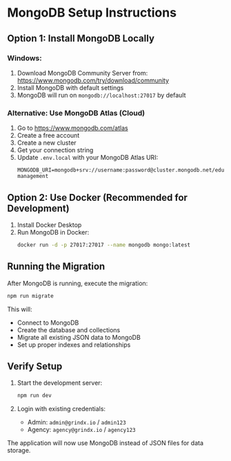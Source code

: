 # MongoDB Setup Instructions

## Option 1: Install MongoDB Locally

### Windows:
1. Download MongoDB Community Server from: https://www.mongodb.com/try/download/community
2. Install MongoDB with default settings
3. MongoDB will run on `mongodb://localhost:27017` by default

### Alternative: Use MongoDB Atlas (Cloud)
1. Go to https://www.mongodb.com/atlas
2. Create a free account
3. Create a new cluster
4. Get your connection string
5. Update `.env.local` with your MongoDB Atlas URI:
   ```
   MONGODB_URI=mongodb+srv://username:password@cluster.mongodb.net/edu-management
   ```

## Option 2: Use Docker (Recommended for Development)

1. Install Docker Desktop
2. Run MongoDB in Docker:
   ```bash
   docker run -d -p 27017:27017 --name mongodb mongo:latest
   ```

## Running the Migration

After MongoDB is running, execute the migration:

```bash
npm run migrate
```

This will:
- Connect to MongoDB
- Create the database and collections
- Migrate all existing JSON data to MongoDB
- Set up proper indexes and relationships

## Verify Setup

1. Start the development server:
   ```bash
   npm run dev
   ```

2. Login with existing credentials:
   - Admin: `admin@grindx.io` / `admin123`
   - Agency: `agency@grindx.io` / `agency123`

The application will now use MongoDB instead of JSON files for data storage.